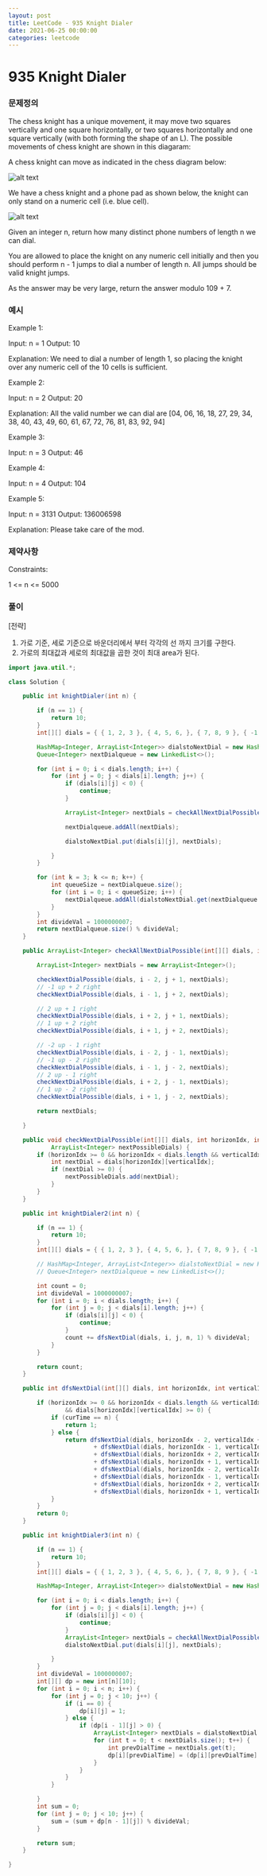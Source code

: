 ```yaml
---
layout: post
title: LeetCode - 935 Knight Dialer
date: 2021-06-25 00:00:00
categories: leetcode
---
```


# 935 Knight Dialer

### 문제정의
The chess knight has a unique movement, it may move two squares vertically and one square horizontally, or two squares horizontally and one square vertically (with both forming the shape of an L). The possible movements of chess knight are shown in this diagaram:

A chess knight can move as indicated in the chess diagram below:

![alt text](/public/img/2021-10-27-knight.png)

We have a chess knight and a phone pad as shown below, the knight can only stand on a numeric cell (i.e. blue cell).

![alt text](/public/img/2021-10-27-knight-dialer.png)

Given an integer n, return how many distinct phone numbers of length n we can dial.

You are allowed to place the knight on any numeric cell initially and then you should perform n - 1 jumps to dial a number of length n. All jumps should be valid knight jumps.

As the answer may be very large, return the answer modulo 109 + 7.

### 예시

Example 1:

Input: n = 1
Output: 10

Explanation: We need to dial a number of length 1, so placing the knight over any numeric cell of the 10 cells is sufficient.

Example 2:

Input: n = 2
Output: 20

Explanation: All the valid number we can dial are [04, 06, 16, 18, 27, 29, 34, 38, 40, 43, 49, 60, 61, 67, 72, 76, 81, 83, 92, 94]

Example 3:

Input: n = 3
Output: 46

Example 4:

Input: n = 4
Output: 104

Example 5:

Input: n = 3131
Output: 136006598

Explanation: Please take care of the mod.
 
### 제약사항
Constraints:

1 <= n <= 5000

### 풀이
[전략]
1. 가로 기준, 세로 기준으로 바운더리에서 부터 각각의 선 까지 크기를 구한다.
2. 가로의 최대값과 세로의 최대값을 곱한 것이 최대 area가 된다.

```java
import java.util.*;

class Solution {

    public int knightDialer(int n) {

        if (n == 1) {
            return 10;
        }
        int[][] dials = { { 1, 2, 3 }, { 4, 5, 6, }, { 7, 8, 9 }, { -1, 0, -1 } };

        HashMap<Integer, ArrayList<Integer>> dialstoNextDial = new HashMap<>();
        Queue<Integer> nextDialqueue = new LinkedList<>();

        for (int i = 0; i < dials.length; i++) {
            for (int j = 0; j < dials[i].length; j++) {
                if (dials[i][j] < 0) {
                    continue;
                }

                ArrayList<Integer> nextDials = checkAllNextDialPossible(dials, i, j);

                nextDialqueue.addAll(nextDials);

                dialstoNextDial.put(dials[i][j], nextDials);

            }
        }

        for (int k = 3; k <= n; k++) {
            int queueSize = nextDialqueue.size();
            for (int i = 0; i < queueSize; i++) {
                nextDialqueue.addAll(dialstoNextDial.get(nextDialqueue.remove()));
            }
        }
        int divideVal = 1000000007;
        return nextDialqueue.size() % divideVal;
    }

    public ArrayList<Integer> checkAllNextDialPossible(int[][] dials, int i, int j) {

        ArrayList<Integer> nextDials = new ArrayList<Integer>();

        checkNextDialPossible(dials, i - 2, j + 1, nextDials);
        // -1 up + 2 right
        checkNextDialPossible(dials, i - 1, j + 2, nextDials);

        // 2 up + 1 right
        checkNextDialPossible(dials, i + 2, j + 1, nextDials);
        // 1 up + 2 right
        checkNextDialPossible(dials, i + 1, j + 2, nextDials);

        // -2 up - 1 right
        checkNextDialPossible(dials, i - 2, j - 1, nextDials);
        // -1 up - 2 right
        checkNextDialPossible(dials, i - 1, j - 2, nextDials);
        // 2 up - 1 right
        checkNextDialPossible(dials, i + 2, j - 1, nextDials);
        // 1 up - 2 right
        checkNextDialPossible(dials, i + 1, j - 2, nextDials);

        return nextDials;

    }

    public void checkNextDialPossible(int[][] dials, int horizonIdx, int verticalIdx,
            ArrayList<Integer> nextPossibleDials) {
        if (horizonIdx >= 0 && horizonIdx < dials.length && verticalIdx >= 0 && verticalIdx < dials[0].length) {
            int nextDial = dials[horizonIdx][verticalIdx];
            if (nextDial >= 0) {
                nextPossibleDials.add(nextDial);
            }
        }
    }

    public int knightDialer2(int n) {

        if (n == 1) {
            return 10;
        }
        int[][] dials = { { 1, 2, 3 }, { 4, 5, 6, }, { 7, 8, 9 }, { -1, 0, -1 } };

        // HashMap<Integer, ArrayList<Integer>> dialstoNextDial = new HashMap<>();
        // Queue<Integer> nextDialqueue = new LinkedList<>();

        int count = 0;
        int divideVal = 1000000007;
        for (int i = 0; i < dials.length; i++) {
            for (int j = 0; j < dials[i].length; j++) {
                if (dials[i][j] < 0) {
                    continue;
                }
                count += dfsNextDial(dials, i, j, n, 1) % divideVal;
            }
        }

        return count;
    }

    public int dfsNextDial(int[][] dials, int horizonIdx, int verticalIdx, int n, int curTime) {

        if (horizonIdx >= 0 && horizonIdx < dials.length && verticalIdx >= 0 && verticalIdx < dials[0].length
                && dials[horizonIdx][verticalIdx] >= 0) {
            if (curTime == n) {
                return 1;
            } else {
                return dfsNextDial(dials, horizonIdx - 2, verticalIdx + 1, n, curTime + 1)
                        + dfsNextDial(dials, horizonIdx - 1, verticalIdx + 2, n, curTime + 1)
                        + dfsNextDial(dials, horizonIdx + 2, verticalIdx + 1, n, curTime + 1)
                        + dfsNextDial(dials, horizonIdx + 1, verticalIdx + 2, n, curTime + 1)
                        + dfsNextDial(dials, horizonIdx - 2, verticalIdx - 1, n, curTime + 1)
                        + dfsNextDial(dials, horizonIdx - 1, verticalIdx - 2, n, curTime + 1)
                        + dfsNextDial(dials, horizonIdx + 2, verticalIdx - 1, n, curTime + 1)
                        + dfsNextDial(dials, horizonIdx + 1, verticalIdx - 2, n, curTime + 1);
            }
        }
        return 0;
    }

    public int knightDialer3(int n) {

        if (n == 1) {
            return 10;
        }
        int[][] dials = { { 1, 2, 3 }, { 4, 5, 6, }, { 7, 8, 9 }, { -1, 0, -1 } };

        HashMap<Integer, ArrayList<Integer>> dialstoNextDial = new HashMap<>();

        for (int i = 0; i < dials.length; i++) {
            for (int j = 0; j < dials[i].length; j++) {
                if (dials[i][j] < 0) {
                    continue;
                }
                ArrayList<Integer> nextDials = checkAllNextDialPossible(dials, i, j);
                dialstoNextDial.put(dials[i][j], nextDials);

            }
        }
        int divideVal = 1000000007;
        int[][] dp = new int[n][10];
        for (int i = 0; i < n; i++) {
            for (int j = 0; j < 10; j++) {
                if (i == 0) {
                    dp[i][j] = 1;
                } else {
                    if (dp[i - 1][j] > 0) {
                        ArrayList<Integer> nextDials = dialstoNextDial.get(j);
                        for (int t = 0; t < nextDials.size(); t++) {
                            int prevDialTime = nextDials.get(t);
                            dp[i][prevDialTime] = (dp[i][prevDialTime] + dp[i - 1][j]) % divideVal;
                        }
                    }
                }
            }

        }
        int sum = 0;
        for (int j = 0; j < 10; j++) {
            sum = (sum + dp[n - 1][j]) % divideVal;
        }

        return sum;
    }

}
```

